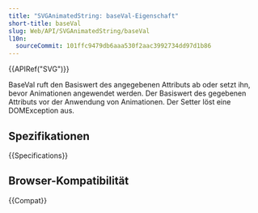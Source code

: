```yaml
---
title: "SVGAnimatedString: baseVal-Eigenschaft"
short-title: baseVal
slug: Web/API/SVGAnimatedString/baseVal
l10n:
  sourceCommit: 101ffc9479db6aaa530f2aac3992734dd97d1b86
---
```


{{APIRef("SVG")}}

BaseVal ruft den Basiswert des angegebenen Attributs ab oder setzt ihn, bevor Animationen angewendet werden. Der Basiswert des gegebenen Attributs vor der Anwendung von Animationen. Der Setter löst eine DOMException aus.

## Spezifikationen

{{Specifications}}

## Browser-Kompatibilität

{{Compat}}
